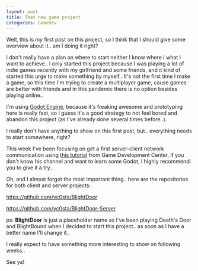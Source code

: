```yaml
---
layout: post
title: That new game project
categories: GameDev 
---
```


Well, this is my first post on this project, so I think that I should give some overview about it.. am I doing it right?

I don't really have a plan on where to start neither I know where I what I want to achieve.. I only started this project because I was playing a lot of indie games recently with my girlfriend and some friends, and it kind of started this urge to make something by myself.. It's not the first time I make a game, so this time I'm trying to create a multiplayer game, cause games are better with friends and in this pandemic there is no option besides playing online..

I'm using [Godot Engine](https://godotengine.org/), because it's freaking awesome and prototyping here is really fast, so I guess it's a good strategy to not feel bored and abandon this project (as I've already done several times before..).

I really don't have anything to show on this first post, but.. everything needs to start somewhere, right? 

This week I've been focusing on get a first server-client network communication using [this tutorial](https://www.youtube.com/watch?v=lnFN6YabFKg&list=PLZ-54sd-DMAKU8Neo5KsVmq8KtoDkfi4s) from Game Development Center, if you don't know his channel and want to learn some Godot, I highly recommendi you to give it a try..

Oh, and I almost forgot the most important thing.. here are the repositories for both client and server projects:

https://github.com/vc0sta/BlightDoor

https://github.com/vc0sta/BlightDoor-Server
 
ps: **BlightDoor** is just a placeholder name as I've been playing Death's Door and BlightBound when I decided to start this project.. as soon as I have a better name I'll change it..

I really expect to have something more interesting to show on following weeks..

See ya!
